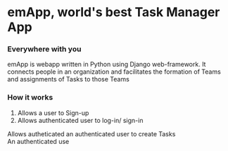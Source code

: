 # emApp, world's best Task Manager App

### Everywhere with you 

emApp is webapp written in Python using Django web-framework. It connects people in an organization and facilitates the formation of Teams and assignments of Tasks to those Teams

### How it works

1) Allows a user to Sign-up <br>
2) Allows authenticated user to log-in/ sign-in



Allows autheticated an authenticated user to create Tasks <br>
An authenticated use
